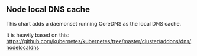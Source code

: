 ## Node local DNS cache

This chart adds a daemonset running CoreDNS as the local DNS cache.

It is heavily based on this: https://github.com/kubernetes/kubernetes/tree/master/cluster/addons/dns/nodelocaldns
